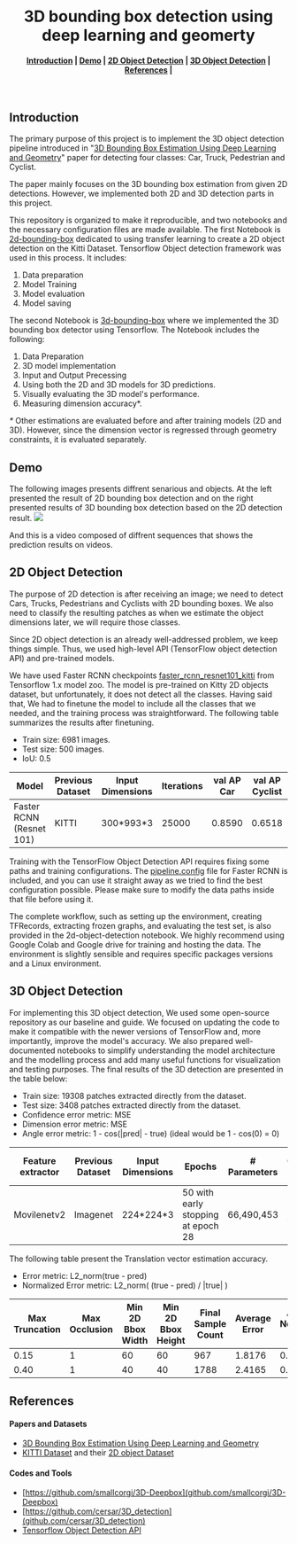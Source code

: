 <h1 align="center">
  <br>
  3D bounding box detection using deep learning and geomerty
</h1>
<div align="center">
  <h4>
    <a href="#introduction">Introduction</a> |
    <a href="#demo">Demo</a> |
    <a href="#2d-Object-Detection">2D Object Detection</a> |
    <a href="#3d-object-detection">3D Object Detection</a> |
    <a href="#references">References</a> |
  </h4>
</div>
<br>

## Introduction
The primary purpose of this project is to implement the 3D object detection pipeline introduced in "[3D Bounding Box Estimation Using Deep Learning and Geometry](https://arxiv.org/abs/1612.00496v1)" paper for detecting four classes: Car, Truck, Pedestrian and Cyclist.

The paper mainly focuses on the 3D bounding box estimation from given 2D detections. However, we implemented both 2D and 3D detection parts in this project.

This repository is organized to make it reproducible, and two notebooks and the necessary configuration files are made available.
The first Notebook is [2d-bounding-box](./2d-bounding-box.ipynb) dedicated to using transfer learning to create a 2D object detection on the Kitti Dataset. Tensorflow Object detection framework was used in this process. It includes: 
1. Data preparation
2. Model Training
3. Model evaluation
4. Model saving

The second Notebook is [3d-bounding-box](./3d-bounding-box.ipynb) where we implemented the 3D bounding box detector using Tensorflow.
The Notebook includes the following:
1. Data Preparation
2. 3D model implementation
3. Input and Output Precessing
4. Using both the 2D and 3D models for 3D predictions.
5. Visually evaluating the 3D model's performance.
6. Measuring dimension accuracy*.

*\** Other estimations are evaluated before and after training models (2D and 3D). However, since the dimension vector is regressed through geometry constraints, it is evaluated separately. 

## Demo
The following images presents diffrent senarious and objects. At the left presented the result of 2D bounding box detection and on the right presented results of 3D bounding box detection based on the 2D detection result.
![](test_images/Untitled-2.png)

And this is a video composed of diffrent sequences that shows the prediction results on videos.


## 2D Object Detection
The purpose of 2D detection is after receiving an image; we need to detect Cars, Trucks, Pedestrians and Cyclists with 2D bounding boxes. We also need to classify the resulting patches as when we estimate the object dimensions later, we will require those classes.

Since 2D object detection is an already well-addressed problem, we keep things simple. Thus, we used high-level API (TensorFlow object detection API) and pre-trained models.

We have used Faster RCNN checkpoints [faster_rcnn_resnet101_kitti](https://github.com/tensorflow/models/blob/master/research/object_detection/g3doc/tf1_detection_zoo.md) from Tensorflow 1.x model zoo. The model is pre-trained on Kitty 2D objects dataset, but unfortunately, it does not detect all the classes. Having said that, We had to finetune the model to include all the classes that we needed, and the training process was straightforward.
The following table summarizes the results after finetuning.
+ Train size: 6981 images.
+ Test size: 500 images.
+ IoU: 0.5

| Model | Previous Dataset | Input Dimensions | Iterations | val AP Car | val AP Cyclist | val AP Pedestrian | val AP Truck| mAP |
| ----- | ----- | ----- | ----- | ----- | ----- | ----- | ----- | ----- |
| Faster RCNN (Resnet 101) | KITTI | 300\*993\*3 | 25000| 0.8590 | 0.6518 | 0.6079 | 0.7699 |0.722|

Training with the TensorFlow Object Detection API requires fixing some paths and training configurations. The [pipeline.config](./2d_model/pipeline.config) file for Faster RCNN is included, and you can use it straight away as we tried to find the best configuration possible. Please make sure to modify the data paths inside that file before using it.

The complete workflow, such as setting up the environment, creating TFRecords, extracting frozen graphs, and evaluating the test set, is also provided in the 2d-object-detection notebook. We highly recommend using Google Colab and Google drive for training and hosting the data. The environment is slightly sensible and requires specific packages versions and a Linux environment.

## 3D Object Detection

For implementing this 3D object detection, We used some open-source repository as our baseline and guide. We focused on updating the code to make it compatible with the newer versions of TensorFlow and, more importantly, improve the model's accuracy. We also prepared well-documented notebooks to simplify understanding the model architecture and the modelling process and add many useful functions for visualization and testing purposes.
The final results of the 3D detection are presented in the table below:
+ Train size: 19308 patches extracted directly from the dataset.
+ Test size: 3408 patches extracted directly from the dataset.
+ Confidence error metric: MSE
+ Dimension error metric: MSE
+ Angle error metric: 1 - cos(|pred| - true) (ideal would be 1 - cos(0) = 0)
  
| Feature extractor | Previous Dataset | Input Dimensions | Epochs | # Parameters | Confidence Error| Angle error | Dimension Error | val Confidence Error | val Angle Error | val Dimension Error
| ----- | ----- | ----- | ----- | ----- | ----- | ----- | ----- |----- | ----- | ----- |
| Movilenetv2 | Imagenet | 224\*224\*3 | 50 with early stopping at epoch 28| 66,490,453 | 8.7705e-04 | 0.2608 | 0.0391 |0.0135 |0.2672 |0.0531|


The following table present the Translation vector estimation accuracy.

+ Error metric: L2_norm(true - pred)
+ Normalized Error metric: L2_norm( (true - pred) / |true| )

| Max Truncation | Max Occlusion | Min 2D Bbox Width | Min 2D Bbox Height | Final Sample Count | Average Error | Average Normalized Error * |
| ----- | ----- | ----- | ----- | ----- | ----- | ----- |
| 0.15 | 1 | 60 | 60 | 967 | 1.8176 | 0.1151 |
| 0.40 | 1 | 40 | 40 | 1788 | 2.4165 | 0.1168 |

## References
#### Papers and Datasets
- [3D Bounding Box Estimation Using Deep Learning and Geometry](https://arxiv.org/abs/1612.00496)
- [KITTI Dataset](http://www.cvlibs.net/datasets/kitti/raw_data.php) and their [2D object Dataset](http://www.cvlibs.net/datasets/kitti/eval_object.php?obj_benchmark=2d)
#### Codes and Tools
- [https://github.com/smallcorgi/3D-Deepbox](github.com/smallcorgi/3D-Deepbox)
- [https://github.com/cersar/3D_detection](github.com/cersar/3D_detection)
- [Tensorflow Object Detection API](github.com/tensorflow/models)
